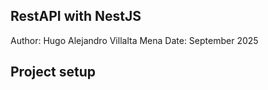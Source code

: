 ## RestAPI with NestJS

Author: Hugo Alejandro Villalta Mena
Date: September 2025

## Project setup

